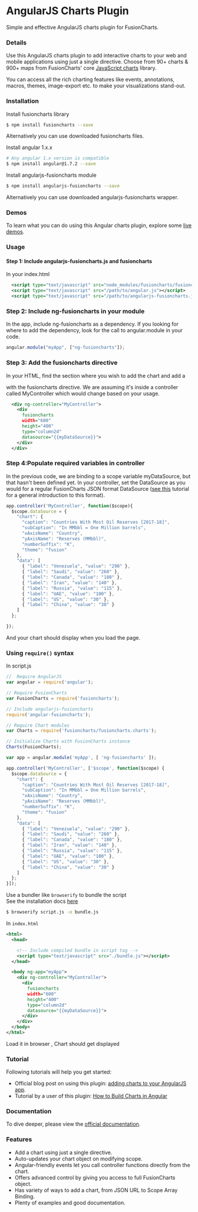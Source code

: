 # AngularJS Charts Plugin

Simple and effective AngularJS charts plugin for FusionCharts.

### Details
Use this AngularJS charts plugin to add interactive charts to your web and mobile applications using just a single directive. Choose from 90+ charts & 900+ maps from FusionCharts' core [JavaScript charts](http://www.fusioncharts.com/) library.

 You can access all the rich charting features like events, annotations, macros, themes, image-export etc. to make your visualizations stand-out.

 ### Installation
 

 Install fusioncharts library
 ```bash
 $ npm install fusioncharts --save
 ```  
 Alternatively you can use downloaded fusioncharts files.


 Install angular 1.x.x 
 ```bash
 # Any angular 1.x version is compatible
 $ npm install angular@1.7.2 --save 
 ```
 
 Install angularjs-fusioncharts module
 ```bash
 $ npm install angularjs-fusioncharts --save
 ```
 Alternatively you can use downloaded angularjs-fusioncharts wrapper.
 

### Demos
To learn what you can do using this Angular charts plugin, explore some [live demos](http://www.fusioncharts.com/angularjs-charts/).

### Usage
#### Step 1: Include angularjs-fusioncharts.js and fusioncharts
In your index.html
```xml
  <script type="text/javascript" src="node_modules/fusioncharts/fusioncharts.js"></script>
  <script type="text/javascript" src="/path/to/angular.js"></script>
  <script type="text/javascript" src="/path/to/angularjs-fusioncharts.js"></script>
```

### Step 2: Include ng-fusioncharts in your module
In the app, include ng-fusioncharts as a dependency. If you looking for where to add the dependency, look for the call to angular.module in your code.

```javascript
angular.module("myApp", ["ng-fusioncharts"]);
```

### Step 3: Add the fusioncharts directive
In your HTML, find the section where you wish to add the chart and add a <div> with the fusioncharts directive. We are assuming it's inside a controller called MyController which would change based on your usage.

```xml
  <div ng-controller="MyController">
    <div
      fusioncharts
      width="600"
      height="400"
      type="column2d"
      datasource="{{myDataSource}}">
    </div>
  </div>
```

### Step 4:Populate required variables in controller
In the previous code, we are binding to a scope variable myDataSource, but that hasn't been defined yet. In your controller, set the DataSource as you would for a regular FusionCharts JSON format DataSource ([see this](http://docs.fusioncharts.com/tutorial-getting-started-your-first-charts-building-your-first-chart.html) tutorial for a general introduction to this format).


```javascript
app.controller('MyController', function($scope){
  $scope.dataSource = {
    "chart": {
      "caption": "Countries With Most Oil Reserves [2017-18]",
      "subCaption": "In MMbbl = One Million barrels",
      "xAxisName": "Country",
      "yAxisName": "Reserves (MMbbl)",
      "numberSuffix": "K",
      "theme": "fusion"
    },
    "data": [
      { "label": "Venezuela", "value": "290" },
      { "label": "Saudi", "value": "260" },
      { "label": "Canada", "value": "180" },
      { "label": "Iran", "value": "140" },
      { "label": "Russia", "value": "115" },
      { "label": "UAE", "value": "100" },
      { "label": "US", "value": "30" },
      { "label": "China", "value": "30" }
    ]
  };

});
```
And your chart should display when you load the page.

### Using `require()` syntax
In script.js
```javascript
//  Require AngularJS 
var angular = require('angular');

// Require FusionCharts 
var FusionCharts = require('fusioncharts');

// Include angularjs-fusioncharts 
require('angular-fusioncharts');

// Require Chart modules 
var Charts = require('fusioncharts/fusioncharts.charts');

// Initialize Charts with FusionCharts instance
Charts(FusionCharts);

var app = angular.module('myApp', [ 'ng-fusioncharts' ]);

app.controller('MyController', ['$scope', function($scope) {
  $scope.dataSource = {
    "chart": {
      "caption": "Countries With Most Oil Reserves [2017-18]",
      "subCaption": "In MMbbl = One Million barrels",
      "xAxisName": "Country",
      "yAxisName": "Reserves (MMbbl)",
      "numberSuffix": "K",
      "theme": "fusion"
    },
    "data": [
      { "label": "Venezuela", "value": "290" },
      { "label": "Saudi", "value": "260" },
      { "label": "Canada", "value": "180" },
      { "label": "Iran", "value": "140" },
      { "label": "Russia", "value": "115" },
      { "label": "UAE", "value": "100" },
      { "label": "US", "value": "30" },
      { "label": "China", "value": "30" }
    ]
  };
}]);
```
Use a bundler like `browserify` to bundle the script   
See the installation docs [here](http://browserify.org/)

```bash
$ browserify script.js -o bundle.js
```
In `index.html`
```xml
<html>
  <head>

    <!-- Include compiled bundle in script tag -->
    <script type="text/javascript" src="./bundle.js"></script>
  </head>

  <body ng-app="myApp">
    <div ng-controller="MyController">
      <div
        fusioncharts
        width="600"
        height="400"
        type="column2d"
        datasource="{{myDataSource}}">
      </div>
    </div>
  </body>
</html>


```
Load  it in browser , Chart should get displayed

### Tutorial

Following tutorials will help you get started:

- Official blog post on using this plugin: [adding charts to your AngularJS app](http://www.fusioncharts.com/blog/2015/03/angular-fusioncharts/).
- Tutorial by a user of this plugin: [How to Build Charts in Angular](https://davidwalsh.name/angular-charts)

### Documentation
To dive deeper, please view the [official documentation](http://www.fusioncharts.com/dev/using-with-javascript-libraries/angularjs/introduction.html).


### Features

 - Add a chart using just a single directive.
 - Auto-updates your chart object on modifying scope.
 - Angular-friendly events let you call controller functions directly from the chart.
 - Offers advanced control by giving you access to full FusionCharts object.
 - Has variety of ways to add a chart, from JSON URL to Scope Array Binding.
 - Plenty of examples and good documentation.
